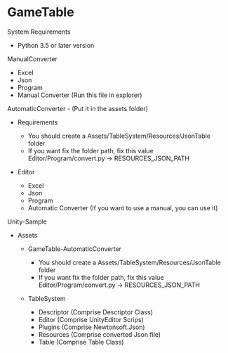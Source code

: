 # GameTable

System Requirements
  - Python 3.5 or later version


ManualConverter

  - Excel
  - Json
  - Program
  - Manual Converter (Run this file in explorer)


AutomaticConverter - (Put it in the assets folder)
  - Requirements
    - You should create a Assets/TableSystem/Resources/JsonTable folder
    - If you want fix the folder path, fix this value Editor/Program/convert.py -> RESOURCES_JSON_PATH

  - Editor
  
    - Excel
    - Json
    - Program
    - Automatic Converter (If you want to use a manual, you can use it)


Unity-Sample

  - Assets
  
    - GameTable-AutomaticConverter
      - You should create a Assets/TableSystem/Resources/JsonTable folder
      - If you want fix the folder path, fix this value Editor/Program/convert.py -> RESOURCES_JSON_PATH

    - TableSystem
      - Descriptor (Comprise Descriptor Class)
      - Editor (Comprise UnityEditor Scrips)
      - Plugins (Comprise Newtonsoft.Json)
      - Resources (Comprise converted Json file)
      - Table (Comprise Table Class)

      
    
   



